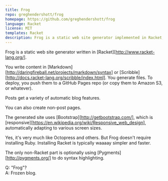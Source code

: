 ```yaml
---
title: Frog
repo: greghendershott/frog
homepage: https://github.com/greghendershott/frog
language: Racket
license: MIT
templates: Racket
description: Frog is a static web site generator implemented in Racket, targeting Bootstrap.
---
```


Frog is a static web site generator written in [Racket][http://www.racket-lang.org/].

You write content in [Markdown][http://daringfireball.net/projects/markdown/syntax] or [Scribble][http://docs.racket-lang.org/scribble/index.html]. You generate
files. To deploy, you push them to a GitHub Pages repo (or copy them
to Amazon S3, or whatever).

Posts get a variety of automatic blog features.

You can also create non-post pages.

The generated site uses [Bootstrap][http://getbootstrap.com/], which is [responsive][https://en.wikipedia.org/wiki/Responsive_web_design],
automatically adapting to various screen sizes.

Yes, it's very much like Octopress and others. But Frog doesn't
require installing Ruby. Installing Racket is typically waaaay
simpler and faster.

The only non-Racket part is optionally using [Pygments][http://pygments.org/] to do syntax
highlighting.

Q: "Frog"?  
A: Frozen blog.
